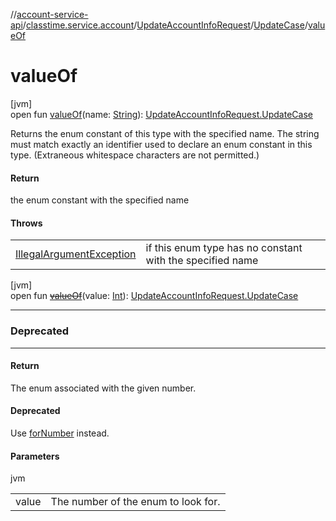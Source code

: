 //[account-service-api](../../../../index.md)/[classtime.service.account](../../index.md)/[UpdateAccountInfoRequest](../index.md)/[UpdateCase](index.md)/[valueOf](value-of.md)

# valueOf

[jvm]\
open fun [valueOf](value-of.md)(name: [String](https://docs.oracle.com/javase/8/docs/api/java/lang/String.html)): [UpdateAccountInfoRequest.UpdateCase](index.md)

Returns the enum constant of this type with the specified name. The string must match exactly an identifier used to declare an enum constant in this type. (Extraneous whitespace characters are not permitted.)

#### Return

the enum constant with the specified name

#### Throws

| | |
|---|---|
| [IllegalArgumentException](https://docs.oracle.com/javase/8/docs/api/java/lang/IllegalArgumentException.html) | if this enum type has no constant with the specified name |

[jvm]\
open fun [~~valueOf~~](value-of.md)(value: [Int](https://kotlinlang.org/api/latest/jvm/stdlib/kotlin/-int/index.html)): [UpdateAccountInfoRequest.UpdateCase](index.md)

---

### Deprecated

---

#### Return

The enum associated with the given number.

#### Deprecated

Use [forNumber](for-number.md) instead.

#### Parameters

jvm

| | |
|---|---|
| value | The number of the enum to look for. |
